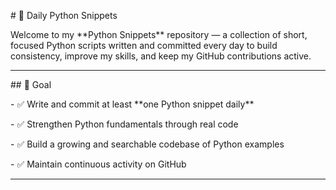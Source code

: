 \# 🐍 Daily Python Snippets



Welcome to my \*\*Python Snippets\*\* repository — a collection of short, focused Python scripts written and committed every day to build consistency, improve my skills, and keep my GitHub contributions active.



---



\## 🎯 Goal



\- ✅ Write and commit at least \*\*one Python snippet daily\*\*

\- ✅ Strengthen Python fundamentals through real code

\- ✅ Build a growing and searchable codebase of Python examples

\- ✅ Maintain continuous activity on GitHub



---








